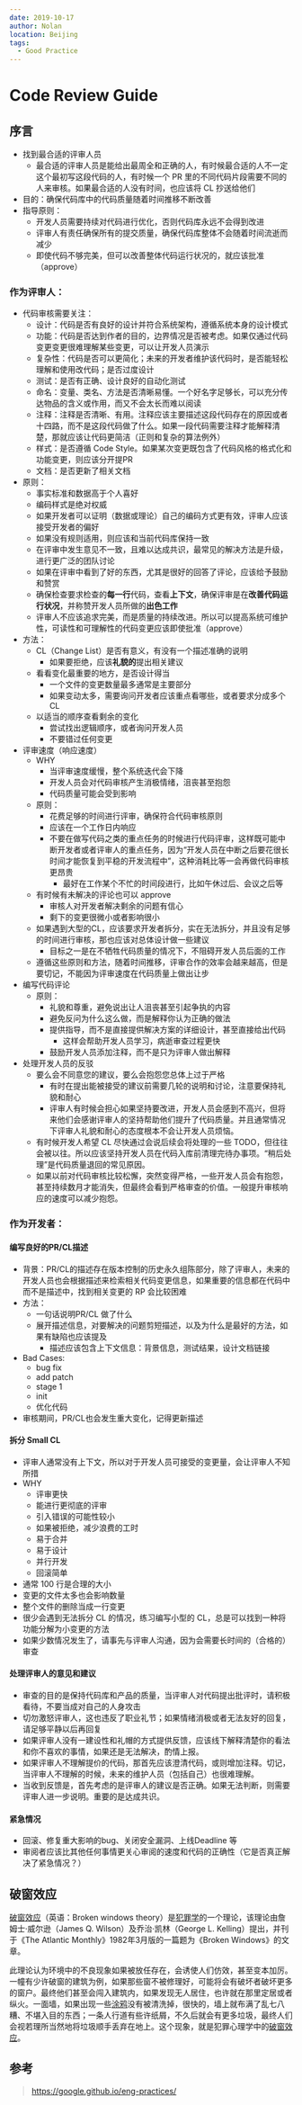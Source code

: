 ```yaml
---
date: 2019-10-17
author: Nolan
location: Beijing
tags:
  - Good Practice
---
```

# Code Review Guide

## 序言

- 找到最合适的评审人员
  - 最合适的评审人员是能给出最周全和正确的人，有时候最合适的人不一定这个最初写这段代码的人，有时候一个 PR 里的不同代码片段需要不同的人来审核。如果最合适的人没有时间，也应该将 CL 抄送给他们
- 目的：确保代码库中的代码质量随着时间推移不断改善
- 指导原则：
  - 开发人员需要持续对代码进行优化，否则代码库永远不会得到改进
  - 评审人有责任确保所有的提交质量，确保代码库整体不会随着时间流逝而减少
  - 即使代码不够完美，但可以改善整体代码运行状况的，就应该批准（approve）



### 作为评审人：

- 代码审核需要关注：
  - 设计：代码是否有良好的设计并符合系统架构，遵循系统本身的设计模式
  - 功能：代码是否达到作者的目的，边界情况是否被考虑。如果仅通过代码变更变更很难理解某些变更，可以让开发人员演示
  - 复杂性：代码是否可以更简化；未来的开发者维护该代码时，是否能轻松理解和使用改代码；是否过度设计
  - 测试：是否有正确、设计良好的自动化测试
  - 命名：变量、类名、方法是否清晰易懂。一个好名字足够长，可以充分传达物品的含义或作用，而又不会太长而难以阅读
  - 注释：注释是否清晰、有用。注释应该主要描述这段代码存在的原因或者十四路，而不是这段代码做了什么。如果一段代码需要注释才能解释清楚，那就应该让代码更简洁（正则和复杂的算法例外）
  - 样式：是否遵循 Code Style。如果某次变更既包含了代码风格的格式化和功能变更，则应该分开提PR
  - 文档：是否更新了相关文档
- 原则：
  - 事实标准和数据高于个人喜好
  - 编码样式是绝对权威
  - 如果开发者可以证明（数据或理论）自己的编码方式更有效，评审人应该接受开发者的偏好
  - 如果没有规则适用，则应该和当前代码库保持一致
  - 在评审中发生意见不一致，且难以达成共识，最常见的解决方法是升级，进行更广泛的团队讨论
  - 如果在评审中看到了好的东西，尤其是很好的回答了评论，应该给予鼓励和赞赏
  - 确保检查要求检查的**每一行**代码，查看**上下文**，确保评审是在**改善代码运行状况**，并称赞开发人员所做的**出色工作**
  - 评审人不应该追求完美，而是质量的持续改进。所以可以提高系统可维护性，可读性和可理解性的代码变更应该即使批准（approve）
- 方法：
  - CL（Change List）是否有意义，有没有一个描述准确的说明
    - 如果要拒绝，应该**礼貌的**提出相关建议
  - 看看变化最重要的地方，是否设计得当
    - 一个文件的变更数量最多通常是主要部分
    - 如果变动太多，需要询问开发者应该重点看哪些，或者要求分成多个 CL
  - 以适当的顺序查看剩余的变化
    - 尝试找出逻辑顺序，或者询问开发人员
    - 不要错过任何变更
- 评审速度（响应速度）
  - WHY
    - 当评审速度缓慢，整个系统迭代会下降
    - 开发人员会对代码审核产生消极情绪，沮丧甚至抱怨
    - 代码质量可能会受到影响
  - 原则：
    - 花费足够的时间进行评审，确保符合代码审核原则
    - 应该在一个工作日内响应
    - 不要在做写代码之类的重点任务的时候进行代码评审，这样既可能中断开发者或者评审人的重点任务，因为“开发人员在中断之后要花很长时间才能恢复到平稳的开发流程中”，这种消耗比等一会再做代码审核更昂贵
      - 最好在工作某个不忙的时间段进行，比如午休过后、会议之后等
  - 有时候有未解决的评论也可以 approve
    - 审核人对开发者解决剩余的问题有信心
    - 剩下的变更很微小或者影响很小
  - 如果遇到大型的CL，应该要求开发者拆分，实在无法拆分，并且没有足够的时间进行审核，那也应该对总体设计做一些建议
    - 目标之一是在不牺牲代码质量的情况下，不阻碍开发人员后面的工作
  - 遵循这些原则和方法，随着时间推移，评审合作的效率会越来越高，但是要切记，不能因为评审速度在代码质量上做出让步
- 编写代码评论
  - 原则：
    - 礼貌和尊重，避免说出让人沮丧甚至引起争执的内容
    - 避免反问为什么这么做，而是解释你认为正确的做法
    - 提供指导，而不是直接提供解决方案的详细设计，甚至直接给出代码
      - 这样会帮助开发人员学习，病逝审查过程更快
    - 鼓励开发人员添加注释，而不是只为评审人做出解释
- 处理开发人员的反驳
  - 要么会不同意您的建议，要么会抱怨您总体上过于严格
    - 有时在提出能被接受的建议前需要几轮的说明和讨论，注意要保持礼貌和耐心
    - 评审人有时候会担心如果坚持要改进，开发人员会感到不高兴，但将来他们会感谢评审人的坚持帮助他们提升了代码质量。并且通常情况下评审人礼貌和耐心的态度根本不会让开发人员烦恼。
  - 有时候开发人希望 CL 尽快通过会说后续会将处理的一些 TODO，但往往会被以往。所以应该坚持开发人员在代码入库前清理完待办事项。“稍后处理”是代码质量退回的常见原因。
  - 如果以前对代码审核比较松懈，突然变得严格，一些开发人员会有抱怨，甚至持续数月才能消失，但最终会看到严格审查的价值。一般提升审核响应的速度可以减少抱怨。

### 作为开发者：

#### 编写良好的PR/CL描述

- 背景：PR/CL的描述存在版本控制的历史永久组陈部分，除了评审人，未来的开发人员也会根据描述来检索相关代码变更信息，如果重要的信息都在代码中而不是描述中，找到相关变更的 RP 会比较困难
- 方法：
  - 一句话说明PR/CL 做了什么
  - 展开描述信息，对要解决的问题剪短描述，以及为什么是最好的方法，如果有缺陷也应该提及
    - 描述应该包含上下文信息：背景信息，测试结果，设计文档链接
- Bad Cases:
  - bug fix
  - add patch
  - stage 1
  - init
  - 优化代码
- 审核期间，PR/CL也会发生重大变化，记得更新描述



#### 拆分 Small CL

- 评审人通常没有上下文，所以对于开发人员可接受的变更量，会让评审人不知所措
- WHY
  - 评审更快
  - 能进行更彻底的评审
  - 引入错误的可能性较小
  - 如果被拒绝，减少浪费的工时
  - 易于合并
  - 易于设计
  - 并行开发
  - 回滚简单
- 通常 100 行是合理的大小
- 变更的文件太多也会影响数量
- 整个文件的删除当成一行变更
- 很少会遇到无法拆分 CL 的情况，练习编写小型的 CL，总是可以找到一种将功能分解为小变更的方法
- 如果少数情况发生了，请事先与评审人沟通，因为会需要长时间的（合格的）审查



#### 处理评审人的意见和建议

- 审查的目的是保持代码库和产品的质量，当评审人对代码提出批评时，请积极看待，不要当成对自己的人身攻击
- 切勿激怒评审人，这也违反了职业礼节；如果情绪消极或者无法友好的回复，请足够平静以后再回复
- 如果评审人没有一建设性和礼帽的方式提供反馈，应该线下解释清楚你的看法和你不喜欢的事情，如果还是无法解决，酌情上报。
- 如果评审人不理解提价的代码，那首先应该澄清代码，或则增加注释。切记，当评审人不理解的时候，未来的维护人员（包括自己）也很难理解。
- 当收到反馈是，首先考虑的是评审人的建议是否正确。如果无法判断，则需要评审人进一步说明。重要的是达成共识。



#### 紧急情况

- 回滚、修复重大影响的bug、关闭安全漏洞、上线Deadline 等
- 审阅者应该比其他任何事情更关心审阅的速度和代码的正确性（它是否真正解决了紧急情况？）



## 破窗效应

[破窗效应](https://baike.baidu.com/item/破窗效应)（英语：Broken windows theory）是[犯罪学](https://baike.baidu.com/item/犯罪学)的一个理论，该理论由詹姆士·威尔逊（James Q. Wilson）及乔治·凯林（George L. Kelling）提出，并刊于《The Atlantic Monthly》1982年3月版的一篇题为《Broken Windows》的文章。

此理论认为环境中的不良现象如果被放任存在，会诱使人们仿效，甚至变本加厉。一幢有少许破窗的建筑为例，如果那些窗不被修理好，可能将会有破坏者破坏更多的窗户。最终他们甚至会闯入建筑内，如果发现无人居住，也许就在那里定居或者纵火。一面墙，如果出现一些[涂鸦](https://baike.baidu.com/item/涂鸦/1547)没有被清洗掉，很快的，墙上就布满了乱七八糟、不堪入目的东西；一条人行道有些许纸屑，不久后就会有更多垃圾，最终人们会视若理所当然地将垃圾顺手丢弃在地上。这个现象，就是犯罪心理学中的[破窗效应](https://baike.baidu.com/item/破窗效应)。


## 参考

> https://google.github.io/eng-practices/
